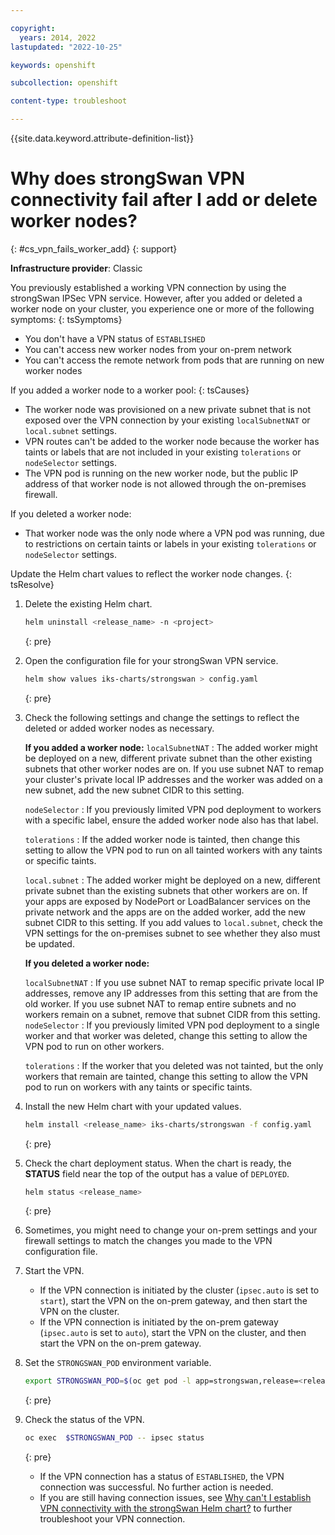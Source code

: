 ```yaml
---

copyright: 
  years: 2014, 2022
lastupdated: "2022-10-25"

keywords: openshift

subcollection: openshift

content-type: troubleshoot

---
```


{{site.data.keyword.attribute-definition-list}}



# Why does strongSwan VPN connectivity fail after I add or delete worker nodes?
{: #cs_vpn_fails_worker_add}
{: support}

**Infrastructure provider**: Classic


You previously established a working VPN connection by using the strongSwan IPSec VPN service. However, after you added or deleted a worker node on your cluster, you experience one or more of the following symptoms:
{: tsSymptoms}

* You don't have a VPN status of `ESTABLISHED`
* You can't access new worker nodes from your on-prem network
* You can't access the remote network from pods that are running on new worker nodes


If you added a worker node to a worker pool:
{: tsCauses}

* The worker node was provisioned on a new private subnet that is not exposed over the VPN connection by your existing `localSubnetNAT` or `local.subnet` settings.
* VPN routes can't be added to the worker node because the worker has taints or labels that are not included in your existing `tolerations` or `nodeSelector` settings.
* The VPN pod is running on the new worker node, but the public IP address of that worker node is not allowed through the on-premises firewall.

If you deleted a worker node:

* That worker node was the only node where a VPN pod was running, due to restrictions on certain taints or labels in your existing `tolerations` or `nodeSelector` settings.


Update the Helm chart values to reflect the worker node changes.
{: tsResolve}

1. Delete the existing Helm chart.

    ```sh
    helm uninstall <release_name> -n <project>
    ```
    {: pre}

2. Open the configuration file for your strongSwan VPN service.

    ```sh
    helm show values iks-charts/strongswan > config.yaml
    ```
    {: pre}

3. Check the following settings and change the settings to reflect the deleted or added worker nodes as necessary.

    **If you added a worker node:**
    `localSubnetNAT`
    :   The added worker might be deployed on a new, different private subnet than the other existing subnets that other worker nodes are on. If you use subnet NAT to remap your cluster's private local IP addresses and the worker was added on a new subnet, add the new subnet CIDR to this setting.
    
    `nodeSelector`
    :   If you previously limited VPN pod deployment to workers with a specific label, ensure the added worker node also has that label.
    
    `tolerations`
    :   If the added worker node is tainted, then change this setting to allow the VPN pod to run on all tainted workers with any taints or specific taints.
    
    `local.subnet`
    :   The added worker might be deployed on a new, different private subnet than the existing subnets that other workers are on. If your apps are exposed by NodePort or LoadBalancer services on the private network and the apps are on the added worker, add the new subnet CIDR to this setting. If you add values to `local.subnet`, check the VPN settings for the on-premises subnet to see whether they also must be updated.

    **If you deleted a worker node:**

    `localSubnetNAT`
    :   If you use subnet NAT to remap specific private local IP addresses, remove any IP addresses from this setting that are from the old worker. If you use subnet NAT to remap entire subnets and no workers remain on a subnet, remove that subnet CIDR from this setting.
    `nodeSelector`
    :   If you previously limited VPN pod deployment to a single worker and that worker was deleted, change this setting to allow the VPN pod to run on other workers.
    
    `tolerations`
    :   If the worker that you deleted was not tainted, but the only workers that remain are tainted, change this setting to allow the VPN pod to run on workers with any taints or specific taints.


4. Install the new Helm chart with your updated values.
    ```sh
    helm install <release_name> iks-charts/strongswan -f config.yaml
    ```
    {: pre}

5. Check the chart deployment status. When the chart is ready, the **STATUS** field near the top of the output has a value of `DEPLOYED`.
    ```sh
    helm status <release_name>
    ```
    {: pre}

6. Sometimes, you might need to change your on-prem settings and your firewall settings to match the changes you made to the VPN configuration file.

7. Start the VPN.
    * If the VPN connection is initiated by the cluster (`ipsec.auto` is set to `start`), start the VPN on the on-prem gateway, and then start the VPN on the cluster.
    * If the VPN connection is initiated by the on-prem gateway (`ipsec.auto` is set to `auto`), start the VPN on the cluster, and then start the VPN on the on-prem gateway.

8. Set the `STRONGSWAN_POD` environment variable.
    ```sh
    export STRONGSWAN_POD=$(oc get pod -l app=strongswan,release=<release_name> -o jsonpath='{ .items[0].metadata.name }')
    ```
    {: pre}

9. Check the status of the VPN.
    ```sh
    oc exec  $STRONGSWAN_POD -- ipsec status
    ```
    {: pre}

    * If the VPN connection has a status of `ESTABLISHED`, the VPN connection was successful. No further action is needed.
    * If you are still having connection issues, see [Why can't I establish VPN connectivity with the strongSwan Helm chart?](/docs/openshift?topic=openshift-cs_vpn_fails) to further troubleshoot your VPN connection.




